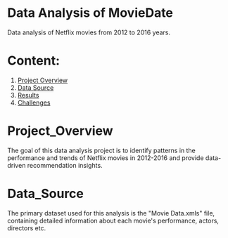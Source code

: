 # Data Analysis of MovieDate
Data analysis of Netflix movies from 2012 to 2016 years.

# Content:
1. [Project Overview](#Project_Overview)
2. [Data Source](#Data_Source)
3. [Results](#Results)
4. [Challenges](#Challenges)

# Project_Overview
The goal of this data analysis project is to identify patterns in the performance and trends of Netflix movies in 2012-2016 and provide data-driven recommendation insights.

# Data_Source
The primary dataset used for this analysis is the "Movie Data.xmls" file, containing detailed information about each movie's performance, actors, directors etc.
